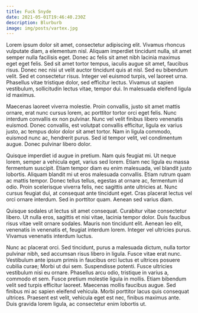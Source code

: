 ```yaml
---
title: Fuck Snyde
date: 2021-05-01T19:46:40.230Z
description: Blurburb
image: img/posts/vartex.jpg
---
```

<!--StartFragment-->

Lorem ipsum dolor sit amet, consectetur adipiscing elit. Vivamus rhoncus vulputate diam, a elementum nisl. Aliquam imperdiet tincidunt nulla, sit amet semper nulla facilisis eget. Donec ac felis sit amet nibh lacinia maximus eget eget felis. Sed sit amet tortor tempus, iaculis augue sit amet, faucibus risus. Donec nec nisi ut velit auctor tincidunt quis at nisl. Sed eu bibendum velit. Sed et consectetur risus. Integer vel euismod turpis, vel laoreet urna. Phasellus vitae tristique dolor, sed efficitur lectus. Vivamus ut sapien vestibulum, sollicitudin lectus vitae, tempor dui. In malesuada eleifend ligula id maximus.

Maecenas laoreet viverra molestie. Proin convallis, justo sit amet mattis ornare, erat nunc cursus lorem, ac porttitor tortor orci eget felis. Nunc interdum convallis ex non pulvinar. Nunc vel velit finibus libero venenatis euismod. Donec convallis, est volutpat convallis efficitur, ligula ex varius justo, ac tempus dolor dolor sit amet tortor. Nam in ligula commodo, euismod nunc ac, hendrerit purus. Sed id tempor velit, vel condimentum augue. Donec pulvinar libero dolor.

Quisque imperdiet id augue in pretium. Nam quis feugiat mi. Ut neque lorem, semper a vehicula eget, varius sed lorem. Etiam nec ligula eu massa fermentum suscipit. Etiam tempor diam eu enim malesuada, vel blandit justo lobortis. Aliquam blandit mi ut eros malesuada convallis. Etiam rutrum quam ac mattis tempor. Donec tellus tellus, egestas at ornare ac, fermentum id odio. Proin scelerisque viverra felis, nec sagittis ante ultricies at. Nunc cursus feugiat dui, at consequat ante tincidunt eget. Cras placerat lectus vel orci ornare interdum. Sed in porttitor quam. Aenean sed varius diam.

Quisque sodales ut lectus sit amet consequat. Curabitur vitae consectetur libero. Ut nulla eros, sagittis et nisi vitae, lacinia tempor dolor. Duis faucibus risus vitae velit ornare sodales. Mauris non tincidunt elit. Aenean leo elit, venenatis in venenatis et, feugiat interdum lorem. Integer vel ultricies purus. Vivamus venenatis interdum luctus.

Nunc ac placerat orci. Sed tincidunt, purus a malesuada dictum, nulla tortor pulvinar nibh, sed accumsan risus libero in ligula. Fusce vitae erat nunc. Vestibulum ante ipsum primis in faucibus orci luctus et ultrices posuere cubilia curae; Morbi ut dui sem. Suspendisse potenti. Fusce ultricies vestibulum nisi eu ornare. Phasellus arcu odio, tristique in varius a, commodo et sem. Fusce pretium molestie ligula in mollis. Etiam bibendum velit sed turpis efficitur laoreet. Maecenas mollis faucibus augue. Sed finibus mi ac sapien eleifend vehicula. Morbi porttitor lacus quis consequat ultrices. Praesent est velit, vehicula eget est nec, finibus maximus ante. Duis gravida lorem ligula, ac consectetur enim lobortis ut.